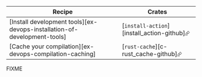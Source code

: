 | Recipe | Crates |
|--------|--------|
| [Install development tools][ex-devops-installation-of-development-tools] | [`install-action`][install_action-github]⮳ |
| [Cache your compilation][ex-devops-compilation-caching] | [`rust-cache`][c-rust_cache-github]⮳ |

<div class="hidden">
FIXME
</div>
